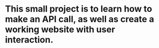 # This small project is to learn how to make an API call, as well as create a working website with user interaction. 
